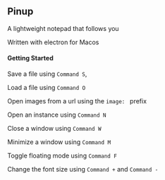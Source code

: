 ## Pinup

A lightweight notepad that follows you

Written with electron for Macos

#### Getting Started

Save a file using `Command S`,

Load a file using `Command O`

Open images from a url using the `image: ` prefix

Open an instance using `Command N`

Close a window using `Command W`

Minimize a window using `Command M`

Toggle floating mode using `Command F`

Change the font size using `Command +` and `Command -`
